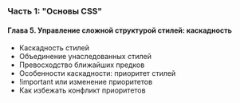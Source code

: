 ### Часть 1: "Основы CSS"

#### Глава 5. Управление сложной структурой стилей: каскадность

- Каскадность стилей
- Объединение унаследованных стилей
- Превосходство ближайших предков
- Особенности каскадности: приоритет стилей
- !important или изменение приоритетов
- Как избежать конфликт приоритетов